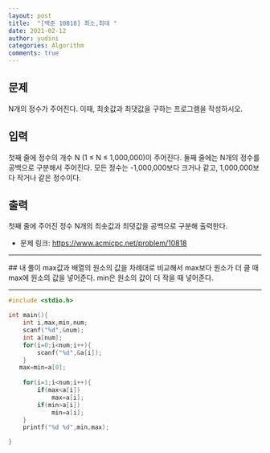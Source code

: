 ```yaml
---
layout: post
title:  "[백준 10818] 최소,최대 "
date: 2021-02-12
author: yudini
categories: Algorithm
comments: true
---
```


## 문제

N개의 정수가 주어진다. 이때, 최솟값과 최댓값을 구하는 프로그램을 작성하시오.

## 입력

첫째 줄에 정수의 개수 N (1 ≤ N ≤ 1,000,000)이 주어진다. 둘째 줄에는 N개의 정수를 공백으로 구분해서 주어진다. 모든 정수는 -1,000,000보다 크거나 같고, 1,000,000보다 작거나 같은 정수이다.

## 출력

첫째 줄에 주어진 정수 N개의 최솟값과 최댓값을 공백으로 구분해 출력한다.

* 문제 링크: <https://www.acmicpc.net/problem/10818>


<hr>
## 내 풀이
max값과 배열의 원소의 값을 차례대로 비교해서 max보다 원소가 더 클 때 max에 원소의 값을 넣어준다.
min은 원소의 값이 더 작을 때 넣어준다.

<hr>

~~~c++
#include <stdio.h>                                                                         

int main(){
    int i,max,min,num;
    scanf("%d",&num);
    int a[num];
    for(i=0;i<num;i++){
        scanf("%d",&a[i]);
    }
   max=min=a[0];
    
    for(i=1;i<num;i++){
        if(max<a[i])
            max=a[i];
        if(min>a[i])
            min=a[i];
    }
    printf("%d %d",min,max);

}
~~~
